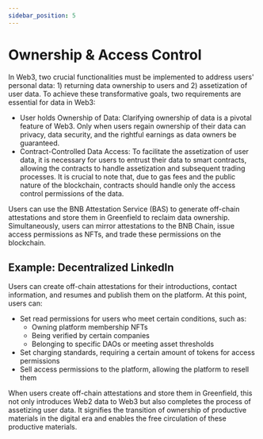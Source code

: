 ```yaml
---
sidebar_position: 5
---
```

# Ownership & Access Control

In Web3, two crucial functionalities must be implemented to address users' personal data: 1) returning data ownership to users and 2) assetization of user data. To achieve these transformative goals, two requirements are essential for data in Web3:

- User holds Ownership of Data: Clarifying ownership of data is a pivotal feature of Web3. Only when users regain ownership of their data can privacy, data security, and the rightful earnings as data owners be guaranteed.
- Contract-Controlled Data Access: To facilitate the assetization of user data, it is necessary for users to entrust their data to smart contracts, allowing the contracts to handle assetization and subsequent trading processes. It is crucial to note that, due to gas fees and the public nature of the blockchain, contracts should handle only the access control permissions of the data.

Users can use the BNB Attestation Service (BAS) to generate off-chain attestations and store them in Greenfield to reclaim data ownership. Simultaneously, users can mirror attestations to the BNB Chain, issue access permissions as NFTs, and trade these permissions on the blockchain.

## Example: Decentralized LinkedIn

Users can create off-chain attestations for their introductions, contact information, and resumes and publish them on the platform. At this point, users can:

- Set read permissions for users who meet certain conditions, such as:
  - Owning platform membership NFTs
  - Being verified by certain companies
  - Belonging to specific DAOs or meeting asset thresholds
- Set charging standards, requiring a certain amount of tokens for access permissions
- Sell access permissions to the platform, allowing the platform to resell them

When users create off-chain attestations and store them in Greenfield, this not only introduces Web2 data to Web3 but also completes the process of assetizing user data. It signifies the transition of ownership of productive materials in the digital era and enables the free circulation of these productive materials.
